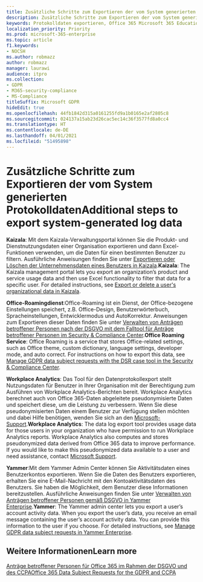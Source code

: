 ```yaml
---
title: Zusätzliche Schritte zum Exportieren der vom System generierten Protokolldaten
description: Zusätzliche Schritte zum Exportieren der vom System generierten Protokolldaten
keywords: Protokolldaten exportieren, Office 365 Microsoft 365 Education, Microsoft 365-Dokumentation, DSGVO
localization_priority: Priority
ms.prod: microsoft-365-enterprise
ms.topic: article
f1.keywords:
- NOCSH
ms.author: robmazz
author: robmazz
manager: laurawi
audience: itpro
ms.collection:
- GDPR
- M365-security-compliance
- MS-Compliance
titleSuffix: Microsoft GDPR
hideEdit: true
ms.openlocfilehash: 44fb1842d315a0161255fd9a1b0165e2af2805c8
ms.sourcegitcommit: 024137a15ab23d26cac5ec14c36f3577fd8a0cc4
ms.translationtype: HT
ms.contentlocale: de-DE
ms.lasthandoff: 04/01/2021
ms.locfileid: "51495898"
---
```

# <a name="additional-steps-to-export-system-generated-log-data"></a><span data-ttu-id="cf338-104">Zusätzliche Schritte zum Exportieren der vom System generierten Protokolldaten</span><span class="sxs-lookup"><span data-stu-id="cf338-104">Additional steps to export system-generated log data</span></span>

<span data-ttu-id="cf338-p101">**Kaizala**: Mit dem Kaizala-Verwaltungsportal können Sie die Produkt- und Dienstnutzungsdaten einer Organisation exportieren und dann Excel-Funktionen verwenden, um die Daten für einen bestimmten Benutzer zu filtern. Ausführliche Anweisungen finden Sie unter [Exportieren oder Löschen der Unternehmensdaten eines Benutzers in Kaizala](/office365/kaizala/export-or-delete-a-user-s-data).</span><span class="sxs-lookup"><span data-stu-id="cf338-p101">**Kaizala**: The Kaizala management portal lets you export an organization’s product and service usage data and then use Excel functionality to filter that data for a specific user. For detailed instructions, see [Export or delete a user's organizational data in Kaizala](/office365/kaizala/export-or-delete-a-user-s-data).</span></span>

<span data-ttu-id="cf338-p102">**Office-Roamingdienst**:Office-Roaming ist ein Dienst, der Office-bezogene Einstellungen speichert, z.B. Office-Design, Benutzerwörterbuch, Spracheinstellungen, Entwicklermodus und AutoKorrektur. Anweisungen zum Exportieren dieser Daten finden Sie unter [Verwalten von Anträgen betroffener Personen nach der DSGVO mit dem Falltool für Anträge betroffener Personen im Security & Compliance Center](/microsoft-365/compliance/manage-gdpr-data-subject-requests-with-the-dsr-case-tool).</span><span class="sxs-lookup"><span data-stu-id="cf338-p102">**Office Roaming Service**: Office Roaming is a service that stores Office-related settings, such as Office theme, custom dictionary, language settings, developer mode, and auto correct. For instructions on how to export this data, see [Manage GDPR data subject requests with the DSR case tool in the Security & Compliance Center](/microsoft-365/compliance/manage-gdpr-data-subject-requests-with-the-dsr-case-tool).</span></span> 
 
<span data-ttu-id="cf338-p103">**Workplace Analytics**: Das Tool für den Datenprotokollexport stellt Nutzungsdaten für Benutzer in Ihrer Organisation mit der Berechtigung zum Ausführen von Workplace Analytics-Berichten bereit. Workplace Analytics berechnet auch von Office 365-Daten abgeleitete pseudonymisierte Daten und speichert diese, um die Leistung zu verbessern. Wenn Sie diese pseudonymisierten Daten einem Benutzer zur Verfügung stellen möchten und dabei Hilfe benötigen, wenden Sie sich an den [Microsoft-Support](https://support.microsoft.com/contactus/).</span><span class="sxs-lookup"><span data-stu-id="cf338-p103">**Workplace Analytics**: The data log export tool provides usage data for those users in your organization who have permission to run Workplace Analytics reports. Workplace Analytics also computes and stores pseudonymized data derived from Office 365 data to improve performance. If you would like to make this pseudonymized data available to a user and need assistance, contact [Microsoft Support](https://support.microsoft.com/contactus/).</span></span>

<span data-ttu-id="cf338-p104">**Yammer**:Mit dem Yammer Admin Center können Sie Aktivitätsdaten eines Benutzerkontos exportieren. Wenn Sie die Daten des Benutzers exportieren, erhalten Sie eine E-Mail-Nachricht mit den Kontoaktivitätsdaten des Benutzers. Sie haben die Möglichkeit, dem Benutzer diese Informationen bereitzustellen. Ausführliche Anweisungen finden Sie unter [Verwalten von Anträgen betroffener Personen gemäß DSGVO in Yammer Enterprise](/yammer/manage-security-and-compliance/gdpr-requests-in-yammer-enterprise).</span><span class="sxs-lookup"><span data-stu-id="cf338-p104">**Yammer**: The Yammer admin center lets you export a user’s account activity data. When you export the user’s data, you receive an email message containing the user’s account activity data. You can provide this information to the user if you choose. For detailed instructions, see [Manage GDPR data subject requests in Yammer Enterprise](/yammer/manage-security-and-compliance/gdpr-requests-in-yammer-enterprise).</span></span>

## <a name="learn-more"></a><span data-ttu-id="cf338-116">Weitere Informationen</span><span class="sxs-lookup"><span data-stu-id="cf338-116">Learn more</span></span>

[<span data-ttu-id="cf338-117">Anträge betroffener Personen für Office 365 im Rahmen der DSGVO und des CCPA</span><span class="sxs-lookup"><span data-stu-id="cf338-117">Office 365 Data Subject Requests for the GDPR and CCPA</span></span>](gdpr-dsr-office365.md#part-3-responding-to-dsrs-for-system-generated-logs)
